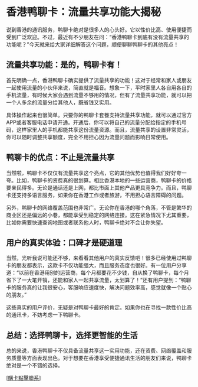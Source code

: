 # 香港鸭聊卡：流量共享功能大揭秘

说到香港的通讯服务，鸭聊卡绝对是很多人的心头好。它以性价比高、使用便捷而受到广泛欢迎。不过，最近有不少朋友在问：“香港鸭聊卡到底有没有流量共享的功能呢？”今天就来给大家详细解答这个问题，顺便聊聊鸭聊卡的其他亮点！

## 流量共享功能：是的，鸭聊卡有！

首先明确一点，香港鸭聊卡确实提供了流量共享的功能！这对于经常和家人或朋友一起使用流量的小伙伴来说，简直就是福音。想象一下，平时家里人各自用各自的手机流量，有时候大家会遇到流量不够用的情况，但有了流量共享功能，就可以把一个人多余的流量分给其他人，既省钱又实用。

具体操作起来也很简单。只要你的鸭聊卡套餐支持流量共享功能，就可以通过官方APP或者客服电话申请开通。开通后，你可以将自己的流量分配给指定的手机号码，这样家里人的手机都能共享这份流量资源。而且，流量共享的设置非常灵活，你可以随时调整共享额度，完全不用担心因为流量问题而影响日常使用。

## 鸭聊卡的优点：不止是流量共享

当然啦，鸭聊卡不仅仅有流量共享这个亮点，它的其他优势也值得我们好好夸一夸。比如，鸭聊卡的资费真的很划算。相比香港本地的一些运营商，鸭聊卡的价格要亲民得多。无论是通话还是上网，都比市面上其他产品更具竞争力。而且，鸭聊卡还支持多语言服务，如果你在香港工作或者旅游，不用担心语言障碍的问题。

另外，鸭聊卡的网络覆盖范围也非常广。无论你在香港的哪个角落，不管是繁华的商业区还是偏远的小巷，都能享受到稳定的网络连接。这在紧急情况下尤其重要，比如你需要快速查询地图或者联系他人时，鸭聊卡绝对不会让你失望。

## 用户的真实体验：口碑才是硬道理

当然，光听我说可能还不够，来看看其他用户的真实反馈吧！很多已经使用过鸭聊卡的朋友都表示，这款卡不仅功能强大，而且服务态度也很好。有一位用户分享道：“以前在香港用别的运营商，每个月都要花不少钱，自从换了鸭聊卡，每个月省下了一大笔开销，还能和家人一起共享流量，太划算了！”还有用户提到：“鸭聊卡的服务真的让我很安心，客服响应速度快，解决问题效率高，感觉就像一个贴心的朋友。”

这些真实的用户评价，无疑是对鸭聊卡最好的肯定。如果你也在寻找一款性价比高的通讯卡，不妨考虑一下鸭聊卡。

## 总结：选择鸭聊卡，选择更智能的生活

总的来说，香港鸭聊卡不仅具备流量共享这一实用功能，还在资费、网络覆盖和服务质量等方面表现出色。对于想要在香港享受便捷通讯生活的朋友们来说，鸭聊卡绝对是一个不错的选择。

[[購卡點擊聯系](https://t.me/s/SXDXQF)]